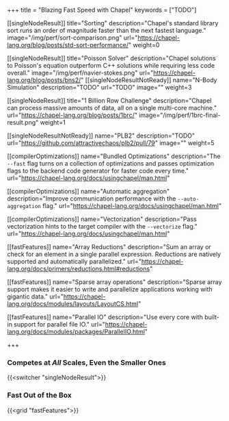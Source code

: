 +++
title = "Blazing Fast Speed with Chapel"
keywords = ["TODO"]

[[singleNodeResult]]
  title="Sorting"
  description="Chapel's standard library sort runs an order of magnitude faster than the next fastest language."
  image="/img/perf/sort-comparison.png"
  url="https://chapel-lang.org/blog/posts/std-sort-performance/"
  weight=0

[[singleNodeResult]]
  title="Poisson Solver"
  description="Chapel solutions to Poisson's equation outperform C++ solutions while requiring less code overall."
  image="/img/perf/navier-stokes.png"
  url="https://chapel-lang.org/blog/posts/bns2/"
[[singleNodeResultNotReady]]
  name="N-Body Simulation"
  description="TODO"
  url="TODO"
  image=""
  weight=3

[[singleNodeResult]]
  title="1 Billion Row Challenge"
  description="Chapel can process massive amounts of data, all on a single multi-core machine."
  url="https://chapel-lang.org/blog/posts/1brc/"
  image="/img/perf/1brc-final-result.png"
  weight=1

[[singleNodeResultNotReady]]
  name="PLB2"
  description="TODO"
  url="https://github.com/attractivechaos/plb2/pull/79"
  image=""
  weight=5

[[compilerOptimizations]]
  name="Bundled Optimizations"
  description="The `--fast` flag turns on a collection of optimizations and passes optimization flags to the backend code generator for faster code every time."
  url="https://chapel-lang.org/docs/usingchapel/man.html"

[[compilerOptimizations]]
  name="Automatic aggregation"
  description="Improve communication performance with the `--auto-aggregation` flag."
  url="https://chapel-lang.org/docs/usingchapel/man.html"

[[compilerOptimizations]]
  name="Vectorization"
  description="Pass vectorization hints to the target compiler with the `--vectorize` flag."
  url="https://chapel-lang.org/docs/usingchapel/man.html"


[[fastFeatures]]
  name="Array Reductions"
  description="Sum an array or check for an element in a single parallel expression. Reductions are natively supported and automatically parallelized."
  url="https://chapel-lang.org/docs/primers/reductions.html#reductions"

[[fastFeatures]]
  name="Sparse array operations"
  description="Sparse array support makes it easier to write and parallelize applications working with gigantic data."
  url="https://chapel-lang.org/docs/modules/layouts/LayoutCS.html"

[[fastFeatures]]
  name="Parallel IO"
  description="Use every core with built-in support for parallel file IO."
  url="https://chapel-lang.org/docs/modules/packages/ParallelIO.html"


+++

### Competes at _All_ Scales, Even the Smaller Ones

{{<switcher "singleNodeResult">}}

### Fast Out of the Box

{{<grid "fastFeatures">}}

